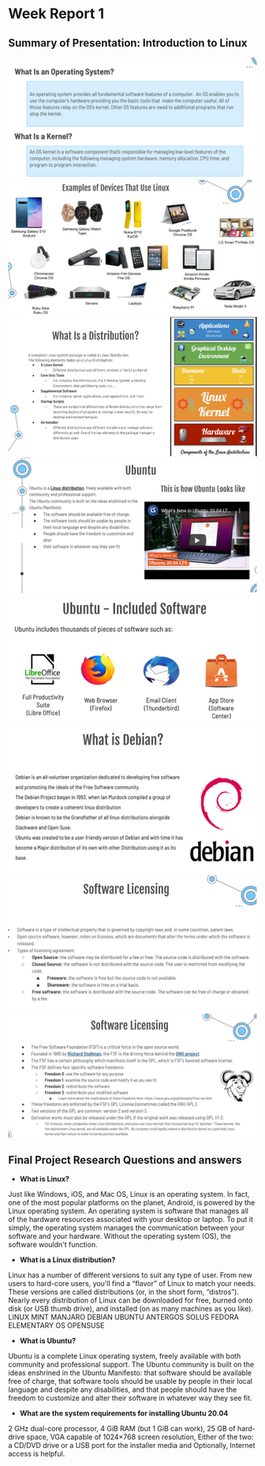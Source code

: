 # Week Report 1
## Summary of Presentation: Introduction to Linux
![Capture](Capture1.PNG)
![Capture](Capture2.PNG)
![Capture](Capture3.PNG)
![Capture](Capture4.PNG)
![Capture](Capture5.PNG)
![Capture](Capture6.PNG)
![Capture](Capture7.1.PNG)
![Capture](Capture7.2.PNG)

## Final Project Research Questions and answers

- **What is Linux?**

Just like Windows, iOS, and Mac OS, Linux is an operating system. In fact, one of the most popular platforms on the planet, Android, is powered by the Linux operating system. An operating system is software that manages all of the hardware resources associated with your desktop or laptop. To put it simply, the operating system manages the communication between your software and your hardware. Without the operating system (OS), the software wouldn't function.

- **What is a Linux distribution?**

Linux has a number of different versions to suit any type of user. From new users to hard-core users, you’ll find a “flavor” of Linux to match your needs. These versions are called distributions (or, in the short form, “distros”). Nearly every distribution of Linux can be downloaded for free, burned onto disk (or USB thumb drive), and installed (on as many machines as you like).
LINUX MINT
MANJARO
DEBIAN
UBUNTU
ANTERGOS
SOLUS
FEDORA
ELEMENTARY OS
OPENSUSE

- **What is Ubuntu?**

Ubuntu is a complete Linux operating system, freely available with both community and professional support. The Ubuntu community is built on the ideas enshrined in the Ubuntu Manifesto: that software should be available free of charge, that software tools should be usable by people in their local language and despite any disabilities, and that people should have the freedom to customize and alter their software in whatever way they see fit.

- **What are the system requirements for installing Ubuntu 20.04**

2 GHz dual-core processor, 4 GiB RAM (but 1 GiB can work), 25 GB of hard-drive space, VGA capable of 1024×768 screen resolution, Either of the two: a CD/DVD drive or a USB port for the installer media and Optionally, Internet access is helpful.